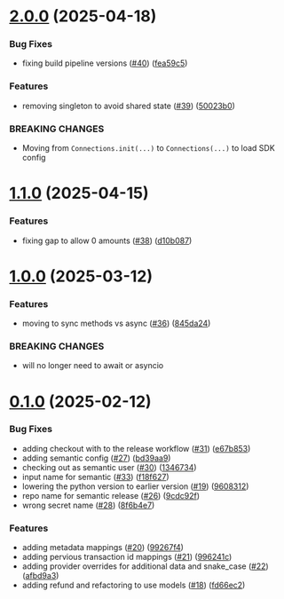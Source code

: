 # [2.0.0](https://github.com/Basis-Theory/python-connections-sdk/compare/v1.1.0...v2.0.0) (2025-04-18)


### Bug Fixes

* fixing build pipeline versions ([#40](https://github.com/Basis-Theory/python-connections-sdk/issues/40)) ([fea59c5](https://github.com/Basis-Theory/python-connections-sdk/commit/fea59c579fee900854c3d7653a9fe7a65ab181a0))


### Features

* removing singleton to avoid shared state ([#39](https://github.com/Basis-Theory/python-connections-sdk/issues/39)) ([50023b0](https://github.com/Basis-Theory/python-connections-sdk/commit/50023b0a5c4806f612271bb3a82cd3a13aee19b3))


### BREAKING CHANGES

* Moving from `Connections.init(...)` to `Connections(...)` to load SDK config

# [1.1.0](https://github.com/Basis-Theory/python-connections-sdk/compare/v1.0.0...v1.1.0) (2025-04-15)


### Features

* fixing gap to allow 0 amounts ([#38](https://github.com/Basis-Theory/python-connections-sdk/issues/38)) ([d10b087](https://github.com/Basis-Theory/python-connections-sdk/commit/d10b087b7fc4fcc640ef12eb1543a10f180258c5))

# [1.0.0](https://github.com/Basis-Theory/python-connections-sdk/compare/v0.1.0...v1.0.0) (2025-03-12)


### Features

* moving to sync methods vs async ([#36](https://github.com/Basis-Theory/python-connections-sdk/issues/36)) ([845da24](https://github.com/Basis-Theory/python-connections-sdk/commit/845da24b594adccc978fa228d3c5bd6e66e9a034))


### BREAKING CHANGES

* will no longer need to await or asyncio

# [0.1.0](https://github.com/Basis-Theory/python-connections-sdk/compare/v0.0.1...v0.1.0) (2025-02-12)


### Bug Fixes

* adding checkout with to the release workflow ([#31](https://github.com/Basis-Theory/python-connections-sdk/issues/31)) ([e67b853](https://github.com/Basis-Theory/python-connections-sdk/commit/e67b853356be87fcf285b7a1d3afb26d9df3b538))
* adding semantic config ([#27](https://github.com/Basis-Theory/python-connections-sdk/issues/27)) ([bd39aa9](https://github.com/Basis-Theory/python-connections-sdk/commit/bd39aa991336e23ff644a60a98a421d88454a587))
* checking out as semantic user ([#30](https://github.com/Basis-Theory/python-connections-sdk/issues/30)) ([1346734](https://github.com/Basis-Theory/python-connections-sdk/commit/13467342ac859320fd8c63d64e50b5874a396f97))
* input name for semantic ([#33](https://github.com/Basis-Theory/python-connections-sdk/issues/33)) ([f18f627](https://github.com/Basis-Theory/python-connections-sdk/commit/f18f6279956c6087df48f2e12b92cfc17970c3e0))
* lowering the python version to earlier version ([#19](https://github.com/Basis-Theory/python-connections-sdk/issues/19)) ([9608312](https://github.com/Basis-Theory/python-connections-sdk/commit/96083129d64c07681d84dddbe656d69d85f51a50))
* repo name for semantic release ([#26](https://github.com/Basis-Theory/python-connections-sdk/issues/26)) ([9cdc92f](https://github.com/Basis-Theory/python-connections-sdk/commit/9cdc92fc37f6728b583eda9ca01e1e62548b150d))
* wrong secret name ([#28](https://github.com/Basis-Theory/python-connections-sdk/issues/28)) ([8f6b4e7](https://github.com/Basis-Theory/python-connections-sdk/commit/8f6b4e7a376b57cc7acad80355879421ffd56bc0))


### Features

* adding metadata mappings ([#20](https://github.com/Basis-Theory/python-connections-sdk/issues/20)) ([99267f4](https://github.com/Basis-Theory/python-connections-sdk/commit/99267f44c82425b71ca89f15b376c2f2aa6476ff))
* adding pervious transaction id mappings ([#21](https://github.com/Basis-Theory/python-connections-sdk/issues/21)) ([996241c](https://github.com/Basis-Theory/python-connections-sdk/commit/996241c637abe196773e6ac5f75d91aee1b8932d))
* adding provider overrides for additional data and snake_case ([#22](https://github.com/Basis-Theory/python-connections-sdk/issues/22)) ([afbd9a3](https://github.com/Basis-Theory/python-connections-sdk/commit/afbd9a399f799d9e43cc48d8ebc4afbae50d901a))
* adding refund and refactoring to use models ([#18](https://github.com/Basis-Theory/python-connections-sdk/issues/18)) ([fd66ec2](https://github.com/Basis-Theory/python-connections-sdk/commit/fd66ec29d56df479ef1c8f73b1866f31ec4cb362))
